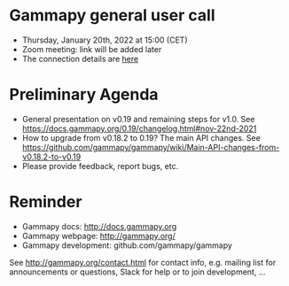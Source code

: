 # Gammapy general user call

* Thursday, January 20th, 2022 at 15:00 (CET)
* Zoom meeting: link will be added later
* The connection details are [here](ConnectionDetails.txt)

# Preliminary Agenda

* General presentation on v0.19 and remaining steps for v1.0. See https://docs.gammapy.org/0.19/changelog.html#nov-22nd-2021
* How to upgrade from v0.18.2 to 0.19? The main API changes. See https://github.com/gammapy/gammapy/wiki/Main-API-changes-from-v0.18.2-to-v0.19
* Please provide feedback, report bugs, etc.

# Reminder

* Gammapy docs: http://docs.gammapy.org
* Gammapy webpage: http://gammapy.org/
* Gammapy development: github.com/gammapy/gammapy

See http://gammapy.org/contact.html for contact info, e.g. mailing list
for announcements or questions, Slack for help or to join development, ...
